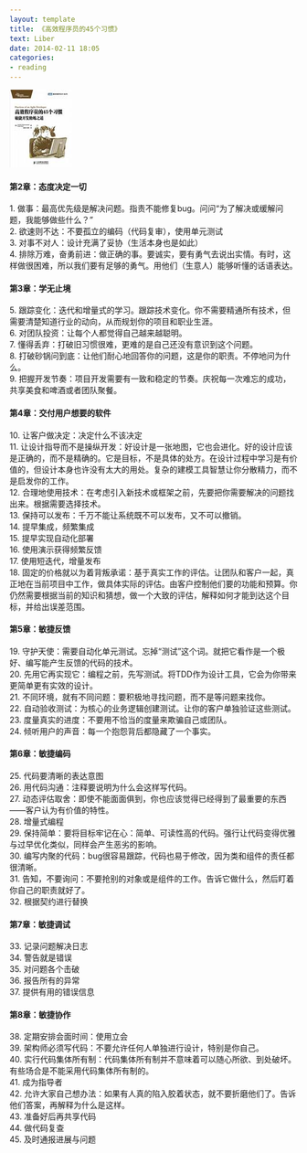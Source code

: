```yaml
---
layout: template
title: 《高效程序员的45个习惯》
text: Liber
date: 2014-02-11 18:05
categories:
- reading
---
```


<img style="padding-right: 10px;" src="/images/reading/4_49.jpg" />

#### 第2章：态度决定一切  
1\. 做事：最高优先级是解决问题。指责不能修复bug。问问“为了解决或缓解问题，我能够做些什么？”  
2\. 欲速则不达：不要孤立的编码（代码复审），使用单元测试  
3\. 对事不对人：设计充满了妥协（生活本身也是如此）  
4\. 排除万难，奋勇前进：做正确的事。要诚实，要有勇气去说出实情。有时，这样做很困难，所以我们要有足够的勇气。用他们（生意人）能够听懂的话语表达。

#### 第3章：学无止境  
5\. 跟踪变化：迭代和增量式的学习。跟踪技术变化。你不需要精通所有技术，但需要清楚知道行业的动向，从而规划你的项目和职业生涯。  
6\. 对团队投资：让每个人都觉得自己越来越聪明。  
7\. 懂得丢弃：打破旧习惯很难，更难的是自己还没有意识到这个问题。  
8\. 打破砂锅问到底：让他们耐心地回答你的问题，这是你的职责。不停地问为什么。  
9\. 把握开发节奏：项目开发需要有一致和稳定的节奏。庆祝每一次难忘的成功，共享美食和啤酒或者团队聚餐。

#### 第4章：交付用户想要的软件  
10\. 让客户做决定：决定什么不该决定  
11\. 让设计指导而不是操纵开发：好设计是一张地图，它也会进化。好的设计应该是正确的，而不是精确的。它是目标，不是具体的处方。在设计过程中学习是有价值的，但设计本身也许没有太大的用处。复杂的建模工具智慧让你分散精力，而不是启发你的工作。  
12\. 合理地使用技术：在考虑引入新技术或框架之前，先要把你需要解决的问题找出来。根据需要选择技术。  
13\. 保持可以发布：千万不能让系统既不可以发布，又不可以撤销。  
14\. 提早集成，频繁集成  
15\. 提早实现自动化部署  
16\. 使用演示获得频繁反馈  
17\. 使用短迭代，增量发布  
18\. 固定的价格就以为着背叛承诺：基于真实工作的评估。让团队和客户一起，真正地在当前项目中工作，做具体实际的评估。由客户控制他们要的功能和预算。你仍然需要根据当前的知识和猜想，做一个大致的评估，解释如何才能到达这个目标，并给出误差范围。

#### 第5章：敏捷反馈  
19\. 守护天使：需要自动化单元测试。忘掉“测试”这个词。就把它看作是一个极好、编写能产生反馈的代码的技术。  
20\. 先用它再实现它：编程之前，先写测试。将TDD作为设计工具，它会为你带来更简单更有实效的设计。  
21\. 不同环境，就有不同问题：要积极地寻找问题，而不是等问题来找你。  
22\. 自动验收测试：为核心的业务逻辑创建测试。让你的客户单独验证这些测试。  
23\. 度量真实的进度：不要用不恰当的度量来欺骗自己或团队。  
24\. 倾听用户的声音：每一个抱怨背后都隐藏了一个事实。  

#### 第6章：敏捷编码
25\. 代码要清晰的表达意图  
26\. 用代码沟通：注释要说明为什么会这样写代码。  
27\. 动态评估取舍：即使不能面面俱到，你也应该觉得已经得到了最重要的东西——客户认为有价值的特性。  
28\. 增量式编程  
29\. 保持简单：要将目标牢记在心：简单、可读性高的代码。强行让代码变得优雅与过早优化类似，同样会产生恶劣的影响。  
30\. 编写内聚的代码：bug很容易跟踪，代码也易于修改，因为类和组件的责任都很清晰。  
31\. 告知，不要询问：不要抢别的对象或是组件的工作。告诉它做什么，然后盯着你自己的职责就好了。  
32\. 根据契约进行替换

#### 第7章：敏捷调试  
33\. 记录问题解决日志  
34\. 警告就是错误  
35\. 对问题各个击破  
36\. 报告所有的异常  
37\. 提供有用的错误信息

#### 第8章：敏捷协作  
38\. 定期安排会面时间：使用立会  
39\. 架构师必须写代码：不要允许任何人单独进行设计，特别是你自己。  
40\. 实行代码集体所有制：代码集体所有制并不意味着可以随心所欲、到处破坏。有些场合是不能采用代码集体所有制的。  
41\. 成为指导者  
42\. 允许大家自己想办法：如果有人真的陷入胶着状态，就不要折磨他们了。告诉 他们答案，再解释为什么是这样。  
43\. 准备好后再共享代码  
44\. 做代码复查  
45\. 及时通报进展与问题








